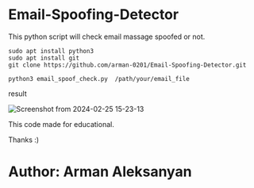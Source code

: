 # Email-Spoofing-Detector

This python script will check email massage spoofed or not.

```
sudo apt install python3
sudo apt install git
git clone https://github.com/arman-0201/Email-Spoofing-Detector.git

python3 email_spoof_check.py  /path/your/email_file
```
result

![Screenshot from 2024-02-25 15-23-13](https://github.com/arman-0201/Email-Spoofing-Detector/assets/145873155/a9714683-7e6f-4b5f-aeec-eba0bd5a61f9)


This code made for educational.

Thanks :)

# Author: Arman Aleksanyan
